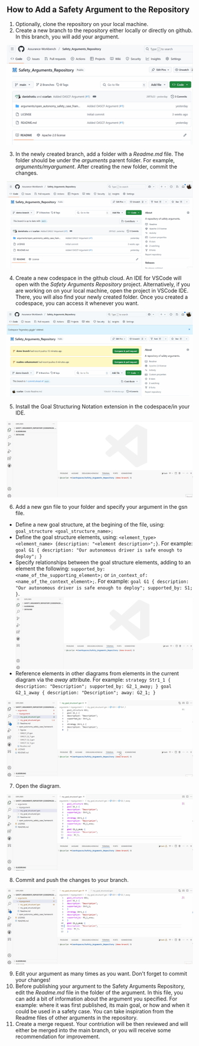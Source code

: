 
## How to Add a Safety Argument to the Repository

1. Optionally, clone the repository on your local machine.
2. Create a new branch to the repository either locally or directly on github. In this branch, you will add your argument.

![Creating a new branch](./figures/create_branch.gif)

3. In the newly created branch, add a folder with a _Readme.md_ file. The folder should be under the _arguments_ parent folder. For example,  _arguments/myargument_. After creating the new folder, commit the changes.

![Creating a folder](./figures/create_folder.gif)

4. Create a new codespace in the github cloud. An IDE for VSCode will open with the _Safety Arguments Repository_ project. Alternatively, if you are working on  on your local machine, open the project in VSCode IDE. There, you will also find your newly created folder. Once you created a codespace, you can access it whenever you want.

![Creating a new codespace](./figures/create_codespace.gif)

5. Install the Goal Structuring Notation extension in the codespace/in your IDE.

![Installing the extension](./figures/add_extension.gif)

6. Add a new gsn file to your folder and specify your argument in the gsn file.
  - Define a new goal structure, at the begining of the file, using: `goal_structure <goal_structure_name>;`
  - Define the goal structure elements, using: `<element_type> <element_name> {description: "<element description>";}`. For example:
    `goal G1 {
    description: "Our autonomous driver is safe enough to deploy";
    }`
  - Specify relationships between the goal structure elements, adding to an element the following: `supported_by: <name_of_the_supporting_element>;` or `in_context_of: <name_of_the_context_element>;`. For example:
    `goal G1 {
    description: "Our autonomous driver is safe enough to deploy";
    supported_by: S1;
    }`.
  ![Creating a goal structure](./figures/create_argument.gif)
  - Reference elements in other diagrams from elements in the current diagram via the _away_ attribute. For example: `strategy Str1_1 {
description: "Description";
supported_by: G2_1_away;
}
goal G2_1_away {
description: "Description";
away: G2_1;
}`

![Creating away elements referencing elements in other diagrams](./figures/create_away_elements.gif)

7. Open the diagram.

![Opening the diagram of a goal structure](./figures/open_diagram.gif)

8. Commit and push the changes to your branch.

![Commiting the changes to the project](./figures/git_commit.gif)

9. Edit your argument as many times as you want. Don't forget to commit your changes!
10. Before publishing your argument to the Safety Arguments Repository, edit the _Readme.md_ file in the folder of the argument. In this file, you can add a bit of information about the argument you specified. For example: where it was first published, its main goal, or how and when it could be used in a safety case. You can take inspiration from the Readme files of other arguments in the repository.
11. Create a merge request. Your contriution will be then reviewed and will either be merged into the main branch, or you will receive some recommendation for improvement.

